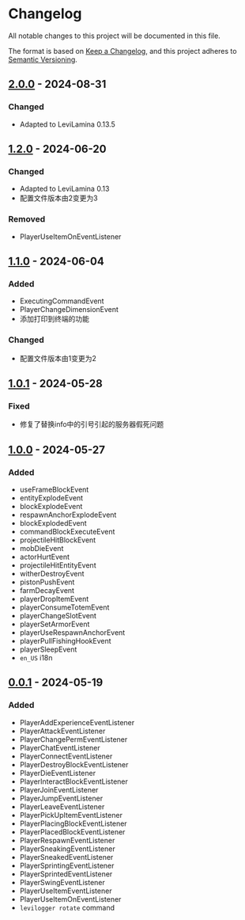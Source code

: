 # Changelog

All notable changes to this project will be documented in this file.

The format is based on [Keep a Changelog](https://keepachangelog.com/en/1.0.0/),
and this project adheres to [Semantic Versioning](https://semver.org/spec/v2.0.0.html).

## [2.0.0] - 2024-08-31

### Changed

+ Adapted to LeviLamina 0.13.5

## [1.2.0] - 2024-06-20

### Changed

+ Adapted to LeviLamina 0.13
+ 配置文件版本由2变更为3

### Removed

+ PlayerUseItemOnEventListener

## [1.1.0] - 2024-06-04

### Added

+ ExecutingCommandEvent
+ PlayerChangeDimensionEvent
+ 添加打印到终端的功能

### Changed

+ 配置文件版本由1变更为2

## [1.0.1] - 2024-05-28

### Fixed

+ 修复了替换info中的引号引起的服务器假死问题

## [1.0.0] - 2024-05-27

### Added

+ useFrameBlockEvent
+ entityExplodeEvent
+ blockExplodeEvent
+ respawnAnchorExplodeEvent  
+ blockExplodedEvent
+ commandBlockExecuteEvent
+ projectileHitBlockEvent
+ mobDieEvent
+ actorHurtEvent
+ projectileHitEntityEvent
+ witherDestroyEvent
+ pistonPushEvent
+ farmDecayEvent
+ playerDropItemEvent
+ playerConsumeTotemEvent
+ playerChangeSlotEvent
+ playerSetArmorEvent
+ playerUseRespawnAnchorEvent
+ playerPullFishingHookEvent
+ playerSleepEvent
+ `en_US` i18n

## [0.0.1] - 2024-05-19

### Added

+ PlayerAddExperienceEventListener
+ PlayerAttackEventListener
+ PlayerChangePermEventListener
+ PlayerChatEventListener
+ PlayerConnectEventListener
+ PlayerDestroyBlockEventListener
+ PlayerDieEventListener
+ PlayerInteractBlockEventListener
+ PlayerJoinEventListener
+ PlayerJumpEventListener
+ PlayerLeaveEventListener
+ PlayerPickUpItemEventListener
+ PlayerPlacingBlockEventListener
+ PlayerPlacedBlockEventListener
+ PlayerRespawnEventListener
+ PlayerSneakingEventListener
+ PlayerSneakedEventListener
+ PlayerSprintingEventListener
+ PlayerSprintedEventListener
+ PlayerSwingEventListener
+ PlayerUseItemEventListener
+ PlayerUseItemOnEventListener
+ `levilogger rotate` command

[2.0.0]: https://github.com/odorajbotoj/LeviLogger/compare/v1.2.0...v2.0.0
[1.2.0]: https://github.com/odorajbotoj/LeviLogger/compare/v1.1.0...v1.2.0
[1.1.0]: https://github.com/odorajbotoj/LeviLogger/compare/v1.0.1...v1.1.0
[1.0.1]: https://github.com/odorajbotoj/LeviLogger/compare/v1.0.0...v1.0.1
[1.0.0]: https://github.com/odorajbotoj/LeviLogger/compare/v0.0.1...v1.0.0
[0.0.1]: https://github.com/odorajbotoj/LeviLogger/releases/tag/v0.0.1
